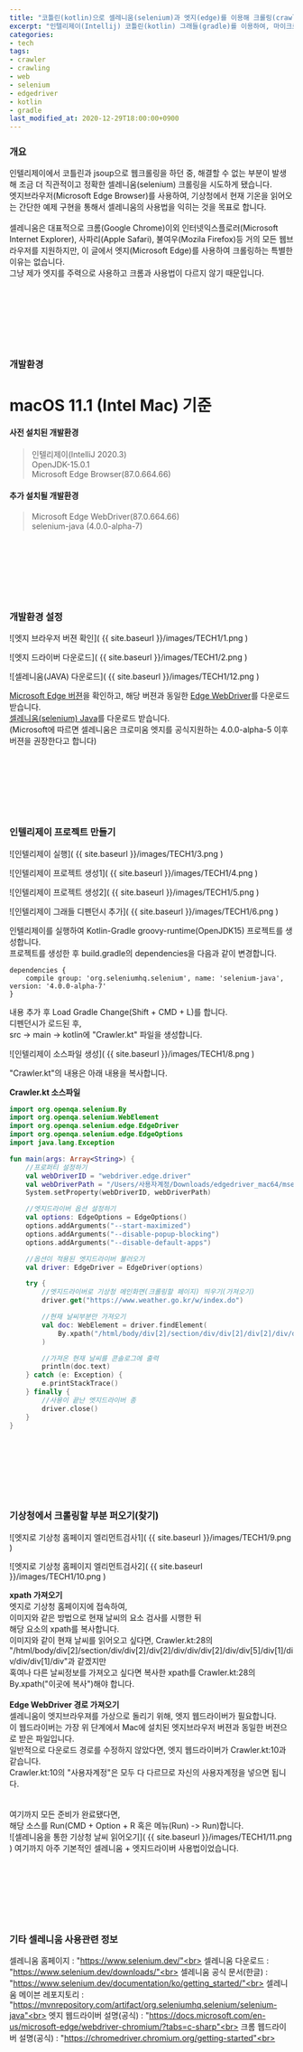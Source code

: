 ```yaml
---
title: "코틀린(kotlin)으로 셀레니움(selenium)과 엣지(edge)를 이용해 크롤링(crawling)하기"
excerpt: "인텔리제이(Intellij) 코틀린(kotlin) 그래들(gradle)를 이용하여, 마이크로소프트 엣지(edge)브라우저를 엣지드라이버(edgedriver)를 사용하여 셀레니움(selenium)으로 웹사이트 크롤러(crawler) 만들기, 기상청 날씨 예제"
categories:
- tech
tags:
- crawler
- crawling
- web
- selenium
- edgedriver
- kotlin
- gradle
last_modified_at: 2020-12-29T18:00:00+0900
---
```

### 개요

인텔리제이에서 코틀린과 jsoup으로 웹크롤링을 하던 중, 해결할 수 없는 부분이 발생해
조금 더 직관적이고 정확한 셀레니움(selenium) 크롤링을 시도하게 됐습니다.<br>
엣지브라우저(Microsoft Edge Browser)를 사용하여, 기상청에서 현재 기온을 읽어오는 간단한 예제 구현을 통해서 셀레니움의 사용법을 익히는 것을 목표로 합니다.<br>
<br>
셀레니움은 대표적으로 크롬(Google Chrome)이외 인터넷익스플로러(Microsoft Internet Explorer), 사파리(Apple Safari), 불여우(Mozila Firefox)등
거의 모든 웹브라우저를 지원하지만, 이 글에서 엣지(Microsoft Edge)를 사용하여 크롤링하는 특별한 이유는 없습니다.<br>
그냥 제가 엣지를 주력으로 사용하고 크롬과 사용법이 다르지 않기 때문입니다.<br>

<br><br><br><br><br><br>


### 개발환경

<h1>macOS 11.1 (Intel Mac) 기준</h1>

#### 사전 설치된 개발환경

> 인텔리제이(IntelliJ 2020.3)<br>
> OpenJDK\-15.0.1<br>
> Microsoft Edge Browser(87.0.664.66)<br>




#### 추가 설치될 개발환경

> Microsoft Edge WebDriver(87.0.664.66)<br>
> selenium-java (4.0.0-alpha-7)<br>

<br><br><br><br><br><br>

### 개발환경 설정

![엣지 브라우저 버젼 확인]( {{ site.baseurl }}/images/TECH1/1.png )

![엣지 드라이버 다운로드]( {{ site.baseurl }}/images/TECH1/2.png )

![셀레니움(JAVA) 다운로드]( {{ site.baseurl }}/images/TECH1/12.png )

[Microsoft Edge 버젼](edge://settings/help)을 확인하고, 해당 버젼과 동일한 [Edge WebDriver](https://developer.microsoft.com/en-us/microsoft-edge/tools/webdriver/)를 다운로드 받습니다.<br>
[셀레니움(selenium) Java](https://www.selenium.dev/downloads/)를 다운로드 받습니다.<br>
(Microsoft에 따르면 셀레니움은 크로미움 엣지를 공식지원하는 4.0.0-alpha-5 이후 버젼을 권장한다고 합니다)<br>


<br><br><br><br><br><br>

### 인텔리제이 프로젝트 만들기

![인텔리제이 실행]( {{ site.baseurl }}/images/TECH1/3.png )

![인텔리제이 프로젝트 생성1]( {{ site.baseurl }}/images/TECH1/4.png )

![인텔리제이 프로젝트 생성2]( {{ site.baseurl }}/images/TECH1/5.png )

![인텔리제이 그래들 디펜던시 추가]( {{ site.baseurl }}/images/TECH1/6.png )

인텔리제이를 실행하여 Kotlin-Gradle groovy-runtime(OpenJDK15) 프로젝트를 생성합니다.<br>
프로젝트를 생성한 후 build.gradle의 dependencies을 다음과 같이 변경합니다.<br>
```
dependencies {
    compile group: 'org.seleniumhq.selenium', name: 'selenium-java', version: '4.0.0-alpha-7'
}
```
내용 추가 후 Load Gradle Change(Shift + CMD + L)를 합니다.<br>
디펜던시가 로드된 후,<br>
src -> main -> kotlin에 "Crawler.kt" 파일을 생성합니다.<br>

![인텔리제이 소스파일 생성]( {{ site.baseurl }}/images/TECH1/8.png )

"Crawler.kt"의 내용은 아래 내용을 복사합니다.<br>

**Crawler.kt 소스파일**
```kotlin
import org.openqa.selenium.By
import org.openqa.selenium.WebElement
import org.openqa.selenium.edge.EdgeDriver
import org.openqa.selenium.edge.EdgeOptions
import java.lang.Exception

fun main(args: Array<String>) {
    //프로퍼티 설정하기
    val webDriverID = "webdriver.edge.driver"
    val webDriverPath = "/Users/사용자계정/Downloads/edgedriver_mac64/msedgedriver"
    System.setProperty(webDriverID, webDriverPath)

    //엣지드라이버 옵션 설정하기
    val options: EdgeOptions = EdgeOptions()
    options.addArguments("--start-maximized")
    options.addArguments("--disable-popup-blocking")
    options.addArguments("--disable-default-apps")

    //옵션이 적용된 엣지드라이버 불러오기
    val driver: EdgeDriver = EdgeDriver(options)

    try {
        //엣지드라이버로 기상청 메인화면(크롤링할 페이지) 띄우기(가져오기)
        driver.get("https://www.weather.go.kr/w/index.do")

        //현재 날씨부분만 가져오기
        val doc: WebElement = driver.findElement(
            By.xpath("/html/body/div[2]/section/div/div[2]/div[2]/div/div/div[2]/div/div[5]/div[1]/div/div/div[1]/div")
        )

        //가져온 현재 날씨를 콘솔로그에 출력
        println(doc.text)
    } catch (e: Exception) {
        e.printStackTrace()
    } finally {
        //사용이 끝난 엣지드라이버 종
        driver.close()
    }
}
```

<br><br><br><br><br><br>


### 기상청에서 크롤링할 부분 퍼오기(찾기)

![엣지로 기상청 홈페이지 엘리먼트검사1]( {{ site.baseurl }}/images/TECH1/9.png )

![엣지로 기상청 홈페이지 엘리먼트검사2]( {{ site.baseurl }}/images/TECH1/10.png )

**xpath 가져오기**<br>
엣지로 기상청 홈페이지에 접속하여,<br>
이미지와 같은 방법으로 현재 날씨의 요소 검사를 시행한 뒤<br>
해당 요소의 xpath를 복사합니다.<br>
이미지와 같이 현재 날씨를 읽어오고 싶다면, Crawler.kt:28의<br>
"/html/body/div[2]/section/div/div[2]/div[2]/div/div/div[2]/div/div[5]/div[1]/div/div/div[1]/div"과 같겠지만<br>
혹여나 다른 날씨정보를 가져오고 싶다면 복사한 xpath를 Crawler.kt:28의 By.xpath("이곳에 복사")해야 합니다.<br><br>
**Edge WebDriver 경로 가져오기**<br>
셀레니움이 엣지브라우져를 가상으로 돌리기 위해, 엣지 웹드라이버가 필요합니다.<br>
이 웹드라이버는 가장 위 단계에서 Mac에 설치된 엣지브라우저 버젼과 동일한 버젼으로 받은 파일입니다.<br>
일반적으로 다운로드 경로를 수정하지 않았다면, 엣지 웹드라이버가 Crawler.kt:10과 같습니다.<br>
Crawler.kt:10의 "사용자계정"은 모두 다 다르므로 자신의 사용자계정을 넣으면 됩니다.<br>
<br>
<br>
여기까지 모든 준비가 완료됐다면,<br>
해당 소스를 Run(CMD + Option + R 혹은 메뉴(Run) -> Run)합니다.<br>
![셀레니움을 통한 기상청 날씨 읽어오기]( {{ site.baseurl }}/images/TECH1/11.png )
여기까지 아주 기본적인 셀레니움 + 엣지드라이버 사용법이었습니다.<br>

<br><br><br><br><br><br>


### 기타 셀레니움 사용관련 정보

셀레니움 홈페이지 : "https://www.selenium.dev/"<br>
셀레니움 다운로드 : "https://www.selenium.dev/downloads/"<br>
셀레니움 공식 문서(한글) : "https://www.selenium.dev/documentation/ko/getting_started/"<br>
셀레니움 메이븐 레포지토리 : "https://mvnrepository.com/artifact/org.seleniumhq.selenium/selenium-java"<br>
엣지 웹드라이버 설명(공식) : "https://docs.microsoft.com/en-us/microsoft-edge/webdriver-chromium/?tabs=c-sharp"<br>
크롬 웹드라이버 설명(공식) : "https://chromedriver.chromium.org/getting-started"<br>